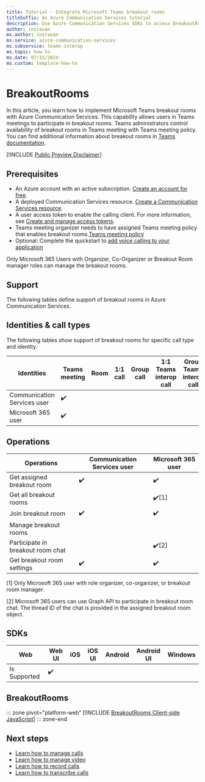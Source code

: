 ```yaml
---
title: Tutorial - Integrate Microsoft Teams breakout rooms
titleSuffix: An Azure Communication Services tutorial
description: Use Azure Communication Services SDKs to access BreakoutRooms
author: insravan
ms.author: insravan
ms.service: azure-communication-services
ms.subservice: teams-interop
ms.topic: how-to 
ms.date: 07/15/2024
ms.custom: template-how-to
---
```


# BreakoutRooms
In this article, you learn how to implement Microsoft Teams breakout rooms with Azure Communication Services. This capability allows users in Teams meetings to participate in breakout rooms. Teams administrators control availability of breakout rooms in Teams meeting with Teams meeting policy. You can find additional information about breakout rooms in [Teams documentation](https://support.microsoft.com/office/use-breakout-rooms-in-microsoft-teams-meetings-7de1f48a-da07-466c-a5ab-4ebace28e461).

[!INCLUDE [Public Preview Disclaimer](../../includes/public-preview-include-document.md)]

## Prerequisites

- An Azure account with an active subscription. [Create an account for free](https://azure.microsoft.com/free/?WT.mc_id=A261C142F). 
- A deployed Communication Services resource. [Create a Communication Services resource](../../quickstarts/create-communication-resource.md).
- A user access token to enable the calling client. For more information, see [Create and manage access tokens](../../quickstarts/identity/access-tokens.md).
- Teams meeting organizer needs to have assigned Teams meeting policy that enables breakout rooms.[Teams meeting policy](/powershell/module/teams/set-csteamsmeetingpolicy?view=teams-ps)
- Optional: Complete the quickstart to [add voice calling to your application](../../quickstarts/voice-video-calling/getting-started-with-calling.md)

Only Microsoft 365 Users with Organizer, Co-Organizer or Breakout Room manager roles can manage the breakout rooms.

## Support
The following tables define support of breakout rooms in Azure Communication Services.
## Identities & call types
The following tables show support of breakout rooms for specific call type and identity. 

|Identities| Teams meeting | Room | 1:1 call | Group call | 1:1 Teams interop call | Group Teams interop call |
|----------------------------------------------|--------|--------|--------|---|---|---|
|Communication Services user	| ✔️	|   |   |  |	|	
|Microsoft 365 user	| ✔️	|  |  |	 |  |

## Operations
|Operations| Communication Services user | Microsoft 365 user |
|----------------------------------------------|--------|--------|
|Get assigned breakout room		| ✔️	| ✔️  |  		
|Get all breakout rooms	| 	| ✔️[1]  | 
|Join breakout room | ✔️	| ✔️ |
|Manage breakout rooms| | |
|Participate in breakout room chat | | ✔️[2]|
|Get breakout room settings|✔️ | ✔️|

[1] Only Microsoft 365 user with role organizer, co-organizer, or breakout room manager.

[2] Microsoft 365 users can use Graph API to participate in breakout room chat. The thread ID of the chat is provided in the assigned breakout room object.

## SDKs
| Web | Web UI | iOS | iOS UI | Android | Android UI | Windows |
|-------------|--------|--------|--------|----------|--------|---|
|Is Supported | ✔️|   |   |   |    |   |    |		

## BreakoutRooms
::: zone pivot="platform-web"
[!INCLUDE [BreakoutRooms Client-side JavaScript](./includes/breakoutRooms/breakoutRooms-web.md)]
::: zone-end

## Next steps
- [Learn how to manage calls](./manage-calls.md)
- [Learn how to manage video](./manage-video.md)
- [Learn how to record calls](./record-calls.md)
- [Learn how to transcribe calls](./call-transcription.md)
